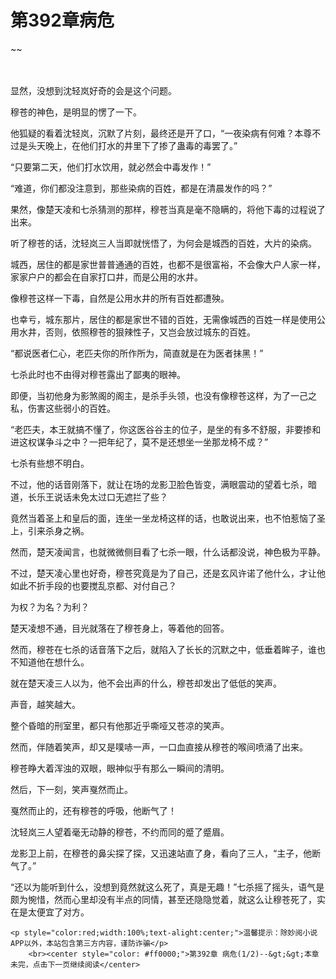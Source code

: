 # 第392章病危
~~
    	    <p name="pagetop" href="javascript:void(0);" onclick="return false" style="line-height: 35px;padding: 10px;color: #333;"> </p><p>显然，没想到沈轻岚好奇的会是这个问题。</p><p>穆苍的神色，是明显的愣了一下。</p><p>他狐疑的看着沈轻岚，沉默了片刻，最终还是开了口，“一夜染病有何难？本尊不过是头天晚上，在他们打水的井里下了掺了蛊毒的毒罢了。”</p><p>“只要第二天，他们打水饮用，就必然会中毒发作！”</p><p>“难道，你们都没注意到，那些染病的百姓，都是在清晨发作的吗？”</p><p>果然，像楚天凌和七杀猜测的那样，穆苍当真是毫不隐瞒的，将他下毒的过程说了出来。</p><p>听了穆苍的话，沈轻岚三人当即就恍悟了，为何会是城西的百姓，大片的染病。</p><p>城西，居住的都是家世普普通通的百姓，也都不是很富裕，不会像大户人家一样，家家户户的都会在自家打口井，而是公用的水井。</p><p>像穆苍这样一下毒，自然是公用水井的所有百姓都遭殃。</p><p>也幸亏，城东那片，居住的都是家世不错的百姓，无需像城西的百姓一样是使用公用水井，否则，依照穆苍的狠辣性子，又岂会放过城东的百姓。</p><p>“都说医者仁心，老匹夫你的所作所为，简直就是在为医者抹黑！”</p><p>七杀此时也不由得对穆苍露出了鄙夷的眼神。</p><p>即便，当初他身为影煞阁的阁主，是杀手头领，也没有像穆苍这样，为了一己之私，伤害这些弱小的百姓。</p><p>“老匹夫，本王就搞不懂了，你这医谷谷主的位子，是坐的有多不舒服，非要掺和进这权谋争斗之中？一把年纪了，莫不是还想坐一坐那龙椅不成？”</p><p>七杀有些想不明白。</p><p>不过，他的话音刚落下，就让在场的龙影卫脸色皆变，满眼震动的望着七杀，暗道，长乐王说话未免太过口无遮拦了些？</p><p>竟然当着圣上和皇后的面，连坐一坐龙椅这样的话，也敢说出来，也不怕惹恼了圣上，引来杀身之祸。</p><p>然而，楚天凌闻言，也就微微侧目看了七杀一眼，什么话都没说，神色极为平静。</p><p>不过，楚天凌心里也好奇，穆苍究竟是为了自己，还是玄风许诺了他什么，才让他如此不折手段的也要搅乱京都、对付自己？</p><p>为权？为名？为利？</p><p>楚天凌想不通，目光就落在了穆苍身上，等着他的回答。</p><p>然而，穆苍在七杀的话音落下之后，就陷入了长长的沉默之中，低垂着眸子，谁也不知道他在想什么。</p><p>就在楚天凌三人以为，他不会出声的什么，穆苍却发出了低低的笑声。</p><p>声音，越笑越大。</p><p>整个昏暗的刑室里，都只有他那近乎嘶哑又苍凉的笑声。</p><p>然而，伴随着笑声，却又是噗哧一声，一口血直接从穆苍的喉间喷涌了出来。</p><p>穆苍睁大着浑浊的双眼，眼神似乎有那么一瞬间的清明。</p><p>然后，下一刻，笑声戛然而止。</p><p>戛然而止的，还有穆苍的呼吸，他断气了！</p><p>沈轻岚三人望着毫无动静的穆苍，不约而同的蹙了蹙眉。</p><p>龙影卫上前，在穆苍的鼻尖探了探，又迅速站直了身，看向了三人，“主子，他断气了。”</p><p>“还以为能听到什么，没想到竟然就这么死了，真是无趣！”七杀摇了摇头，语气是颇为惋惜，然而心里却没有半点的同情，甚至还隐隐觉着，就这么让穆苍死了，实在是太便宜了对方。</p>
    	
   	<p style="color:red;width:100%;text-alight:center;">温馨提示：除妙阅小说APP以外，本站包含第三方内容，谨防诈骗</p>
    	<br><center style="color: #ff0000;">第392章 病危(1/2)--&gt;&gt;本章未完，点击下一页继续阅读</center>
    	